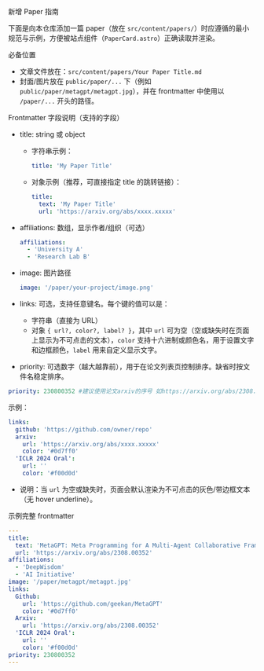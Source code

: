 新增 Paper 指南

下面是向本仓库添加一篇 paper（放在 `src/content/papers/`）时应遵循的最小规范与示例，方便被站点组件（`PaperCard.astro`）正确读取并渲染。

必备位置

- 文章文件放在：`src/content/papers/Your Paper Title.md`
- 封面/图片放在 `public/paper/...` 下（例如 `public/paper/metagpt/metagpt.jpg`），并在 frontmatter 中使用以 `/paper/...` 开头的路径。

Frontmatter 字段说明（支持的字段）

- title: string 或 object
  - 字符串示例：
    ```yaml
    title: 'My Paper Title'
    ```
  - 对象示例（推荐，可直接指定 title 的跳转链接）：
    ```yaml
    title:
      text: 'My Paper Title'
      url: 'https://arxiv.org/abs/xxxx.xxxxx'
    ```

- affiliations: 数组，显示作者/组织（可选）

  ```yaml
  affiliations:
    - 'University A'
    - 'Research Lab B'
  ```

- image: 图片路径

  ```yaml
  image: '/paper/your-project/image.png'
  ```

- links: 可选，支持任意键名。每个键的值可以是：
  - 字符串（直接为 URL）
  - 对象 `{ url?, color?, label? }`，其中 `url` 可为空（空或缺失时在页面上显示为不可点击的文本），`color` 支持十六进制或颜色名，用于设置文字和边框颜色，`label` 用来自定义显示文字。
- priority: 可选数字（越大越靠前），用于在论文列表页控制排序。缺省时按文件名稳定排序。

```yaml
priority: 230800352 #建议使用论文arxiv的序号 如https://arxiv.org/abs/2308.00352就是230800352
```

示例：

```yaml
links:
  github: 'https://github.com/owner/repo'
  arxiv:
    url: 'https://arxiv.org/abs/xxxx.xxxxx'
    color: '#0d7ff0'
  'ICLR 2024 Oral':
    url: ''
    color: '#f00d0d'
```

- 说明：当 `url` 为空或缺失时，页面会默认渲染为不可点击的灰色/带边框文本（无 hover underline）。

示例完整 frontmatter

```yaml
---
title:
  text: 'MetaGPT: Meta Programming for A Multi-Agent Collaborative Framework'
  url: 'https://arxiv.org/abs/2308.00352'
affiliations:
  - 'DeepWisdom'
  - 'AI Initiative'
image: '/paper/metagpt/metagpt.jpg'
links:
  Github:
    url: 'https://github.com/geekan/MetaGPT'
    color: '#0d7ff0'
  Arxiv:
    url: 'https://arxiv.org/abs/2308.00352'
  'ICLR 2024 Oral':
    url: ''
    color: '#f00d0d'
priority: 230800352
---
```

